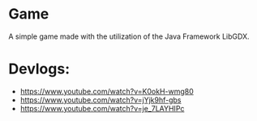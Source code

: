 # Game
A simple game made with the utilization of the Java Framework LibGDX. 

# Devlogs:
* https://www.youtube.com/watch?v=K0okH-wmg80
* https://www.youtube.com/watch?v=jYjk9hf-gbs
* https://www.youtube.com/watch?v=je_7LAYHIPc
